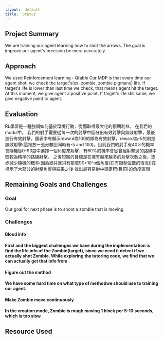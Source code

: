 ```yaml
---
layout:  default
title:  Status
---
```


## Project Summary
We are training our agent learning how to shot the arrows. The goal is improve our agent's precision be more accurately.

## Approach
We used Reinforcement learning - Qtable
  Our MDP is that every time our agent shot, we check the target's(ex: zombie, zombie pigmane) life. If target's life is lower than last time we check, that means agent hit the target. At this moment, we give agent a positive point. If target's life still same, we give negative point to agent.

## Evaluation
RL學習是一種強調如何基於環境行動，從而取得最大化的預期利益。
在我們的modul中， 我們的射手需要從每一次的射擊中區分出有效射擊與無效射擊，最後進行有效射擊。圖表中有顯示reward為100的即為有效射擊，reward為-5的則是無效射擊(這裡放一張分數圖同時有-5 and 100)。目前我們的射手有40%的機率會隨機從0-90度中選擇一個角度來射擊，有60%的機率會從曾經射擊過的路線中取較為精準的路線射擊。
之後短期的目標是在擁有越來越多的射擊次數之後，逐步減少隨機的概率(因為總共就只有那麼90*10^n個角度(在有限制位數的情況))在標示了大部分的射擊角度與結果之後 找出最容易射中固定靶(目前)的角度區間

## Remaining Goals and Challenges
<h3>Goal</h3>
Our goal for next phase is to shoot a zombie that is moving.
<h3>Challenges<h3>
<h4>Blood info<h4>
First and the biggest challenges we have during the implementation is find the life info of the Zombie(target), since we need it detect if we actually shot Zombie. While exploring the tutoring code, we find that we can actually get that info from <ObservationFromNearbyEntities>.
<h4>Figure out the method<h4>
We have some hard time on what type of methodwe should use to training our agent.
<h4>Make Zombie move continuously<h4>
In the creation mode, Zombie is rough moving 1 block per 5-10 seconds, which is too slow.

## Resource Used
